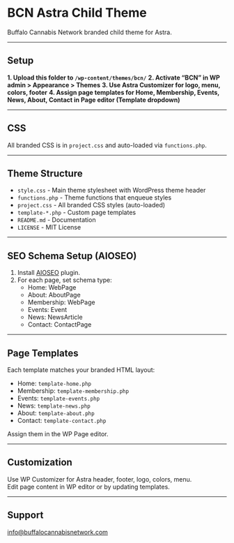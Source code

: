 # BCN Astra Child Theme

Buffalo Cannabis Network branded child theme for Astra.

---

## Setup

**1. Upload this folder to `/wp-content/themes/bcn/`**
**2. Activate “BCN” in WP admin > Appearance > Themes**
**3. Use Astra Customizer for logo, menu, colors, footer**
**4. Assign page templates for Home, Membership, Events, News, About, Contact in Page editor (Template dropdown)**

---

## CSS

All branded CSS is in `project.css` and auto-loaded via `functions.php`.

---

## Theme Structure

- `style.css` - Main theme stylesheet with WordPress theme header
- `functions.php` - Theme functions that enqueue styles  
- `project.css` - All branded CSS styles (auto-loaded)
- `template-*.php` - Custom page templates
- `README.md` - Documentation
- `LICENSE` - MIT License

---

## SEO Schema Setup (AIOSEO)

1. Install [AIOSEO](https://aioseo.com/) plugin.
2. For each page, set schema type:
   - Home: WebPage
   - About: AboutPage
   - Membership: WebPage
   - Events: Event
   - News: NewsArticle
   - Contact: ContactPage

---

## Page Templates

Each template matches your branded HTML layout:
- Home: `template-home.php`
- Membership: `template-membership.php`
- Events: `template-events.php`
- News: `template-news.php`
- About: `template-about.php`
- Contact: `template-contact.php`

Assign them in the WP Page editor.

---

## Customization

Use WP Customizer for Astra header, footer, logo, colors, menu.  
Edit page content in WP editor or by updating templates.

---

## Support

info@buffalocannabisnetwork.com